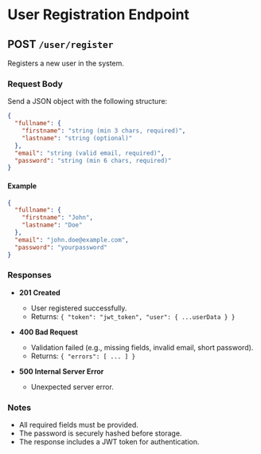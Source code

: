 # User Registration Endpoint

## POST `/user/register`

Registers a new user in the system.

### Request Body

Send a JSON object with the following structure:

```json
{
  "fullname": {
    "firstname": "string (min 3 chars, required)",
    "lastname": "string (optional)"
  },
  "email": "string (valid email, required)",
  "password": "string (min 6 chars, required)"
}
```

#### Example

```json
{
  "fullname": {
    "firstname": "John",
    "lastname": "Doe"
  },
  "email": "john.doe@example.com",
  "password": "yourpassword"
}
```

### Responses

- **201 Created**
  - User registered successfully.
  - Returns: `{ "token": "jwt_token", "user": { ...userData } }`

- **400 Bad Request**
  - Validation failed (e.g., missing fields, invalid email, short password).
  - Returns: `{ "errors": [ ... ] }`

- **500 Internal Server Error**
  - Unexpected server error.

### Notes

- All required fields must be provided.
- The password is securely hashed before storage.
- The response includes a JWT token for authentication.
